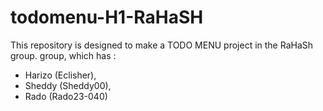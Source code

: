 # todomenu-H1-RaHaSH
This repository is designed to make a TODO MENU project in the RaHaSh group.
group, which has :

- Harizo (Eclisher),
- Sheddy (Sheddy00),
- Rado (Rado23-040)

